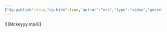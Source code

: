 ```yaml
---
{"dg-publish":true,"dg-hide":true,"author":"mck","type":"video","genre":null,"word-count":null,"tags":["motivation - stress"],"title":"Mckeyyy","permalink":"/ban-than/motivation/mckeyyy/","hide":true,"dgPassFrontmatter":true}
---
```



![[Mckeyyy.mp4]]